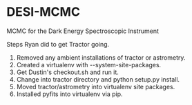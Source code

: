 DESI-MCMC
=========

MCMC for the Dark Energy Spectroscopic Instrument

Steps Ryan did to get Tractor going.
1. Removed any ambient installations of tractor or astrometry.
2. Created a virtualenv with --system-site-packages.
3. Get Dustin's checkout.sh and run it.
4. Change into tractor directory and python setup.py install.
5. Moved tractor/astrometry into virtualenv site packages.
6. Installed pyfits into virtualenv via pip.

